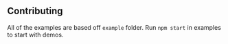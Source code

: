 ## Contributing 

All of the examples are based off `example` folder. Run `npm start` in examples to start with demos.



